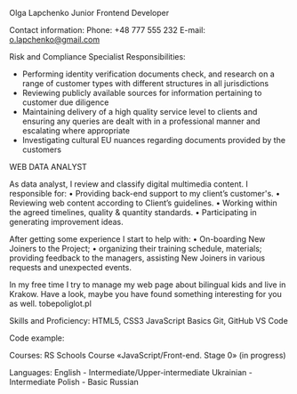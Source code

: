 Olga Lapchenko
Junior Frontend Developer

Contact information:
Phone: +48 777 555 232
E-mail: o.lapchenko@gmail.com

Risk and Compliance Specialist
Responsibilities:
- Performing identity verification documents check, and research on a range of customer types with different structures in all jurisdictions
- Reviewing publicly available sources for information pertaining to customer due diligence
- Maintaining delivery of a high quality service level to clients and ensuring any queries are dealt with in a professional manner and escalating where appropriate
- Investigating cultural EU nuances regarding documents provided by the customers 


WEB DATA ANALYST

As data analyst, I review and classify digital multimedia content. I responsible for:
• Providing back-end support to my client’s customer's.
• Reviewing web content according to Client’s guidelines.
• Working within the agreed timelines, quality & quantity standards.
• Participating in generating improvement ideas.

After getting some experience I start to help with:
 • On-boarding New Joiners to the Project;
 •   organizing their training schedule, materials; providing feedback to the managers, assisting New Joiners in various requests and unexpected events.

In my free time I try to manage my web page about bilingual kids and live in Krakow. 
Have a look, maybe you have found something interesting for you as well. 
tobepoliglot.pl



Skills and Proficiency:
HTML5, CSS3
JavaScript Basics
Git, GitHub
VS Code


Code example:

Courses:
RS Schools Course «JavaScript/Front-end. Stage 0» (in progress)

Languages:
English - Intermediate/Upper-intermediate
Ukrainian - Intermediate
Polish - Basic
Russian


